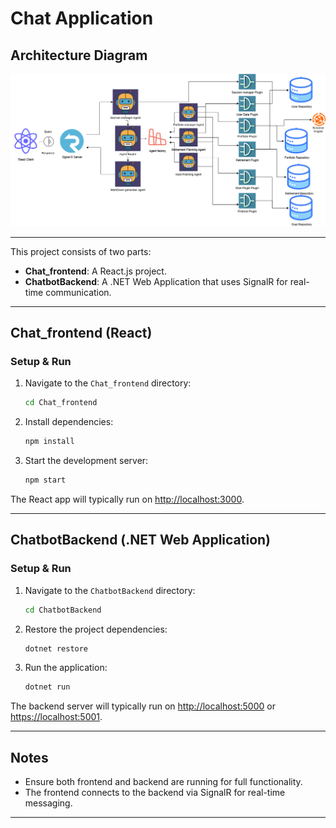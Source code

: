 # Chat Application


## Architecture Diagram

![Architecture Diagram](./architecture.png)

---
This project consists of two parts:
- **Chat_frontend**: A React.js project.
- **ChatbotBackend**: A .NET Web Application that uses SignalR for real-time communication.

---

## Chat_frontend (React)

### Setup & Run

1. Navigate to the `Chat_frontend` directory:

    ```bash
    cd Chat_frontend
    ```

2. Install dependencies:

    ```bash
    npm install
    ```

3. Start the development server:

    ```bash
    npm start
    ```

The React app will typically run on [http://localhost:3000](http://localhost:3000).

---

## ChatbotBackend (.NET Web Application)

### Setup & Run

1. Navigate to the `ChatbotBackend` directory:

    ```bash
    cd ChatbotBackend
    ```

2. Restore the project dependencies:

    ```bash
    dotnet restore
    ```

3. Run the application:

    ```bash
    dotnet run
    ```

The backend server will typically run on [http://localhost:5000](http://localhost:5000) or [https://localhost:5001](https://localhost:5001).

---


## Notes

- Ensure both frontend and backend are running for full functionality.
- The frontend connects to the backend via SignalR for real-time messaging.

---

